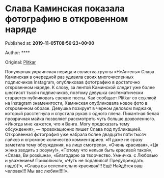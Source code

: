 
# Слава Каминская показала фотографию в откровенном наряде

Published at: **2019-11-05T08:56:23+00:00**

Author: ****

Original: [Plitkar](https://plitkar.com.ua/slava-kaminskaja-pokazala-fotografiju-v-otkrovennom-narjade/)

Популярная украинская певица и солистка группы «НеАнгелы» Слава Каминская в очередной раз удивила своих многочисленных подписчиков Instagram, опубликовав фотографию в достаточно откровенном наряде. К слову, за лентой Каминской следит уже более шестисот тысяч подписчиков, поэтому девушка систематически старается публиковать свежие посты.
Как сообщает Plitkar со ссылкой на Instagram знаменитости, Каминская опубликовала новое фото в откровенном образе. Девушка позирует в черном деловом пиджаке, который расстегнула и спустила рукав с одного плеча. Пикантная белая прозрачная майка позволяет рассмотреть чуть больше дозволенного.
«Иногда мне кажется, что я Ванга. Могу предсказать тему обсуждения», — провокационно пишет Слава под публикацией. Откровенная фотография уже набрала более двадцати пяти тысяч лайков и огромное количество комментариев.
«Я даже не сразу заметила тему обсуждения, на лицо смотрела», «Очень красивая», «Ця жінка зводить з розуму!», «Потому что нельзя быть красивой такой», «Слава, Ви розкішна», «Благодарю за творчество. Умничка. с Любовью и уважением! Прикольно!», «Чуть не подавился! Предупреждать надо))!», «Слава вы ослепительно красивая!!! Ещё Найдётся ваш человек!!! Мы вас любим!!!!!».    
